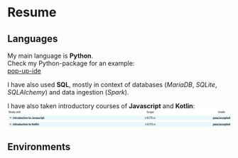 # Resume

## Languages

My main language is **Python**. <br>
Check my Python-package for an example:<br>
[pop-up-ide](https://github.com/markuslahde/pop-up-ide)

I have also used **SQL**, mostly in context of databases (*MariaDB*, *SQLite*, *SQLAlchemy*) and data ingestion (*Spark*). <br>

I have also taken introductory courses of **Javascript** and **Kotlin**:<br>
![Metropolia_courses](https://github.com/markuslahde/resume/blob/main/Metropolia_Javascript_Kotlin.png)


## Environments
